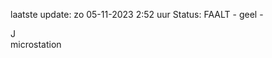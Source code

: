 laatste update: 
zo 05-11-2023  2:52   uur 
Status: FAALT - geel - 
<div class="service R">J</div><div class="service Y">microstation</div>